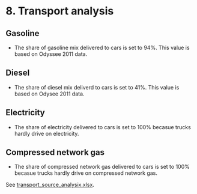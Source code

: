 # 8. Transport analysis


## Gasoline

- The share of gasoline mix delivered to cars is set to 94%. This value is based on Odyssee 2011 data.


## Diesel

- The share of diesel mix deliverd to cars is set to 41%. This value is based on Odysee 2011 data.


## Electricity

- The share of electricity delivered to cars is set to 100% becasue trucks hardly drive on electricity.


## Compressed network gas

- The share of compressed network gas delivered to cars is set to 100% becasue trucks hardly drive on compressed network gas.


See [transport_source_analysix.xlsx](../../eu/2012/8_transport/transport_source_analysis.xlsx).